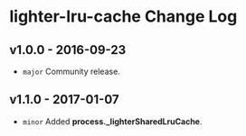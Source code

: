 # lighter-lru-cache Change Log

## v1.0.0 - 2016-09-23
* `major` Community release.

## v1.1.0 - 2017-01-07
* `minor` Added **process._lighterSharedLruCache**.
